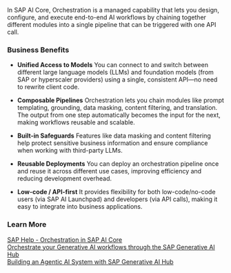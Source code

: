 In SAP AI Core, Orchestration is a managed capability that lets you design, configure, and execute end-to-end AI workflows by chaining together different modules into a single pipeline that can be triggered with one API call.

### Business Benefits
- **Unified Access to Models**
    You can connect to and switch between different large language models (LLMs) and foundation models (from SAP or hyperscaler providers) using a single, consistent API—no need to rewrite client code.

- **Composable Pipelines**
    Orchestration lets you chain modules like prompt templating, grounding, data masking, content filtering, and translation. The output from one step automatically becomes the input for the next, making workflows reusable and scalable.

- **Built-in Safeguards**
    Features like data masking and content filtering help protect sensitive business information and ensure compliance when working with third-party LLMs.

- **Reusable Deployments**
    You can deploy an orchestration pipeline once and reuse it across different use cases, improving efficiency and reducing development overhead.

- **Low-code / API-first**
    It provides flexibility for both low-code/no-code users (via SAP AI Launchpad) and developers (via API calls), making it easy to integrate into business applications.

### Learn More
[SAP Help - Orchestration in SAP AI Core](https://help.sap.com/docs/sap-ai-core/sap-ai-core-service-guide/orchestration-8d022355037643cebf775cd3bf662cc5)  
[Orchestrate your Generative AI workflows through the SAP Generative AI Hub](https://community.sap.com/t5/technology-blog-posts-by-sap/orchestrate-your-generative-ai-workflows-through-the-sap-generative-ai-hub/ba-p/13978850)  
[Building an Agentic AI System with SAP Generative AI Hub](https://community.sap.com/t5/technology-blog-posts-by-sap/building-an-agentic-ai-system-with-sap-generative-ai-hub/ba-p/14078187)